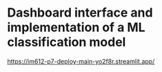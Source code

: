 # Dashboard interface and implementation of a ML classification model 
<!---
This project 
-->
https://im612-p7-deploy-main-yo2f8r.streamlit.app/
